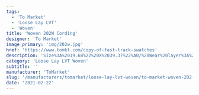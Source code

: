 ```yaml
---
tags:
  - 'To Market'
  - 'Loose Lay LVT'
  - 'Woven'
title: 'Woven 202W Cording'
designer: 'To Market'
image_primary: 'img/202w.jpg'
href: 'https://www.tomkt.com/copy-of-fast-track-swatches'
description: 'Size%3A%2019.68%22%20X%2039.37%22%A0/%20Wear%20layer%3A%20Woven%A0/%20Edge%3A%20Square%A0/%20Thickness%3A%205.0mm%20/%20Sq.ft/Ctn%3A%2026.91%A0/%20Installation%3A%20Glue%20Down'
category: 'Loose Lay LVT Woven'
subtitle: ''
manufacturer: 'ToMarket'
slug: '/manufacturers/tomarket/loose-lay-lvt-woven/to-market-woven-202-w-cording'
date: '2021-02-22'
---
```

